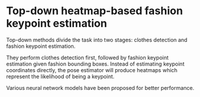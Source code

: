 # Top-down heatmap-based fashion keypoint estimation

Top-down methods divide the task into two stages: clothes detection and fashion keypoint estimation.

They perform clothes detection first, followed by fashion keypoint estimation given fashion bounding boxes.
Instead of estimating keypoint coordinates directly, the pose estimator will produce heatmaps which represent the
likelihood of being a keypoint.

Various neural network models have been proposed for better performance.
